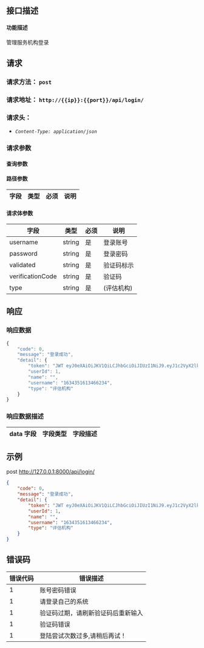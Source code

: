 ## 接口描述

#### 功能描述
管理服务机构登录

## 请求

### 请求方法： `post`

### 请求地址： `http://{{ip}}:{{port}}/api/login/`

### 请求头：

* *`Content-Type: application/json`*

### 请求参数

#### 查询参数

#### 路径参数

| 字段 | 类型 | 必须 | 说明 |
| ---- | ---- | ---- | ---- |

#### 请求体参数

| 字段      | 类型    | 必须 | 说明                            |
| --------- | ------- | ---- | ------------------------------- |
|username|string|是|登录账号|
|password|string|是|登录密码|
|validated|string|是|验证码标示|
|verificationCode|string|是|验证码|
|type|string|是|(评估机构)|






## 响应

### 响应数据

``` js
{
	"code": 0,
	"message": "登录成功",
	"detail": {
		"token": "JWT eyJ0eXAiOiJKV1QiLCJhbGciOiJIUzI1NiJ9.eyJ1c2VyX2lkIjoxLCJ1c2VybmFtZSI6IjE2MzQzNTE2MTM0NjYyMzQiLCJleHAiOjE2MTU0MzkxODQsImVtYWlsIjoiIn0.jseIUr-trM3jyQQOVvltP1GclxFWg6Zu-96g-HN9CkY",
		"userId": 1,
		"name": "",
		"username": "1634351613466234",
		"type": "评估机构"
	}
}
```

### 响应数据描述

| data 字段  | 字段类型 | 字段描述             |
| ---------- | -------- | -------------------- |


## 示例
post  http://127.0.0.1:8000/api/login/
```json
{
	"code": 0,
	"message": "登录成功",
	"detail": {
		"token": "JWT eyJ0eXAiOiJKV1QiLCJhbGciOiJIUzI1NiJ9.eyJ1c2VyX2lkIjoxLCJ1c2VybmFtZSI6IjE2MzQzNTE2MTM0NjYyMzQiLCJleHAiOjE2MTU0MzkxODQsImVtYWlsIjoiIn0.jseIUr-trM3jyQQOVvltP1GclxFWg6Zu-96g-HN9CkY",
		"userId": 1,
		"name": "",
		"username": "1634351613466234",
		"type": "评估机构"
	}
}
```


## 错误码

| 错误代码 | 错误描述     |
| -------- | ------------ |
|1|账号密码错误|
|1|请登录自己的系统|
|1|验证码过期，请刷新验证码后重新输入|
|1|验证码错误|
|1|登陆尝试次数过多,请稍后再试！|